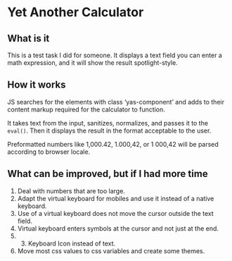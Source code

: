 # Yet Another Calculator
## What is it
This is a test task I did for someone. It displays a text field you can enter a math expression, and it will show the result spotlight-style.

## How it works
JS searches for the elements with class ‘yas-component’ and adds to their content markup required for the calculator to function.

It takes text from the input, sanitizes, normalizes, and passes it to the `eval()`. Then it displays the result in the format acceptable to the user.

Preformatted numbers like 1,000.42, 1.000,42, or 1 000,42 will be parsed according to browser locale.

## What can be improved, but if I had more time
1. Deal with numbers that are too large.
2. Adapt the virtual keyboard for mobiles and use it instead of a native keyboard.
3. Use of a virtual keyboard does not move the cursor outside the text field.
4. Virtual keyboard enters symbols at the cursor and not just at the end.
5. 3. Keyboard Icon instead of text.
6. Move most css values to css variables and create some themes.



 

